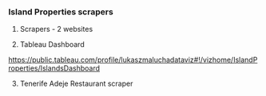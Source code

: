 ### Island Properties scrapers

1) Scrapers - 2 websites

2) Tableau Dashboard 

https://public.tableau.com/profile/lukaszmaluchadataviz#!/vizhome/IslandProperties/IslandsDashboard

3) Tenerife Adeje Restaurant scraper

